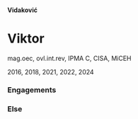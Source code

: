 #### Vidaković
# Viktor

<div id="certs">
mag.oec, ovl.int.rev, IPMA C, CISA, MiCEH
<p id="years">2016, 2018, 2021, 2022, 2024</p>
</div>

### Engagements

### Else


### 
### 